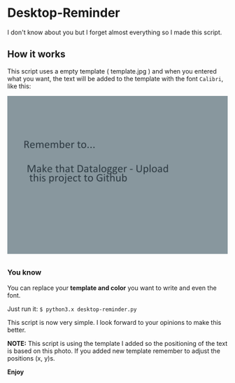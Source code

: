 # Desktop-Reminder
I don't know about you but I forget almost everything so I made this script.

## How it works
This script uses a empty template ( template.jpg ) and when you entered what you want, 
the text will be added to the template with the font `Calibri`, like this:

![alt text]( ./rtw.jpg "reminder wallpaper")

##

### You know
You can replace your **template and color** you want to write and even the font.

Just run it: ``$ python3.x desktop-reminder.py`` 

This script is now very simple. I look forward to your opinions to make this better.

**NOTE:** This script is using the template I added so the positioning of the text is based on this photo.
If you added new template remember to adjust the positions (x, y)s.

**Enjoy**
